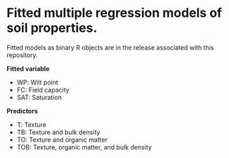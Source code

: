 # Fitted multiple regression models of soil properties.

Fitted models as binary R objects are in the release associated with this repository.

**Fitted variable**
 - WP: Wilt point
 - FC: Field capacity 
 - SAT: Saturation
 
**Predictors**
 - T: Texture
 - TB: Texture and bulk density
 - TO: Texture and organic matter
 - TOB: Texture, organic matter, and bulk density
